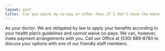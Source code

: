 ```yaml
---
layout: post
title:  Can you waive my co-pay or other fees if I don’t have the money?
---
```


As your doctor. We are obligated by law to apply your benefits according to your health plan’s guidelines and cannot waive co-pays. We can, however, make payment arrangements with you. Call our Office at <span class="call-num">(530) 889-8780</span> to discuss your options with one of our friendly staff members.